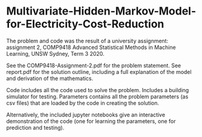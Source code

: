 # Multivariate-Hidden-Markov-Model-for-Electricity-Cost-Reduction
The problem and code was the result of a university assignment: assignment 2, COMP9418 Advanced Statistical Methods in Machine Learning, UNSW Sydney, Term 3 2020.

See the COMP9418-Assignment-2.pdf for the problem statement. 
See report.pdf for the solution outline, including a full explanation of the model and derivation of the mathematics.

Code includes all the code used to solve the problem. Includes a building simulator for testing. 
Parameters contains all the problem parameters (as csv files) that are loaded by the code in creating the solution. 

Alternatively, the included jupyter notebooks give an interactive demonstration of the code (one for learning the parameters, one for prediction and testing).
